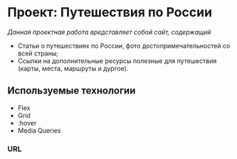 # __Проект: Путешествия по России__

*Данная проектная работа вредставляет собой сайт, содержащий*
* Статьи о путешествиях по России, фото  достопримечательностей со всей страны;
* Ссылки на дополнительные ресурсы полезные для путешествия (карты, места, маршруты и дургое).

## __Используемые технологии__ 
* Flex
* Grid
* :hover
* Media Queries


### __URL__
